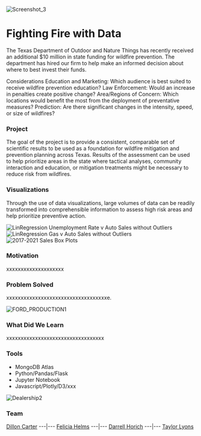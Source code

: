 


![Screenshot_3](https://user-images.githubusercontent.com/82190357/129462837-22a95939-be73-486a-94f2-d89e883e4248.png)

      
#                                               Fighting Fire with Data


The Texas Department of Outdoor and Nature Things has recently received an additional $10 million in state funding for wildfire prevention. The department has hired our firm to help make an informed decision about where to best invest their funds.

Considerations
Education and Marketing: Which audience is best suited to receive wildfire prevention education?
Law Enforcement: Would an increase in penalties create positive change?
Area/Regions of Concern: Which locations would benefit the most from the deployment of preventative measures?
Prediction: Are there significant changes in the intensity, speed, or size of wildfires?

### Project
The goal of the project is to provide a consistent, comparable set of scientific results to be used as a foundation for wildfire mitigation and prevention planning across Texas. Results of the assessment can be used to help prioritize areas in the state where tactical analyses, community interaction and education, or mitigation treatments might be necessary to reduce risk from wildfires.





### Visualizations

Through the use of data visualizations, large volumes of data can be readily transformed into comprehensible information to assess high risk areas and help prioritize preventive action. 


![LinRegression Unemployment Rate v Auto Sales without Outliers](https://user-images.githubusercontent.com/82190357/129462636-4cdb1af0-eba4-4580-a010-7df81443e681.png)
![LinRegression Gas v Auto Sales without Outliers](https://user-images.githubusercontent.com/82190357/129466146-9163c1e8-a034-4543-9659-fdf6715ed196.png)
![2017-2021 Sales Box Plots](https://user-images.githubusercontent.com/82190357/129466447-394a7fff-305d-40b0-8b97-8ca115e19bfd.png)




### Motivation
xxxxxxxxxxxxxxxxxxxx


### Problem Solved
xxxxxxxxxxxxxxxxxxxxxxxxxxxxxxxxxxxe.




![FORD_PRODUCTION1](https://user-images.githubusercontent.com/82190357/129466043-8d780366-1c1c-431d-95fc-60e0d9bcf1ec.jpg)

### What Did We Learn
xxxxxxxxxxxxxxxxxxxxxxxxxxxxxxxxxx





### Tools
- MongoDB Atlas
- Python/Pandas/Flask
- Jupyter Notebook
- Javascript/Plotly/D3/xxx


![Dealership2](https://user-images.githubusercontent.com/82190357/129466605-cf269606-a27f-444c-9bbd-87744953759c.jpg)



### Team
[Dillon Carter](https://github.com/xxxx)
---|---
[Felicia Helms](https://github.com/xxxx)
---|---
[Darrell Horich](https://github.com/xxxxx)
---|---
[Taylor Lyons](https://github.com/xxxx)








